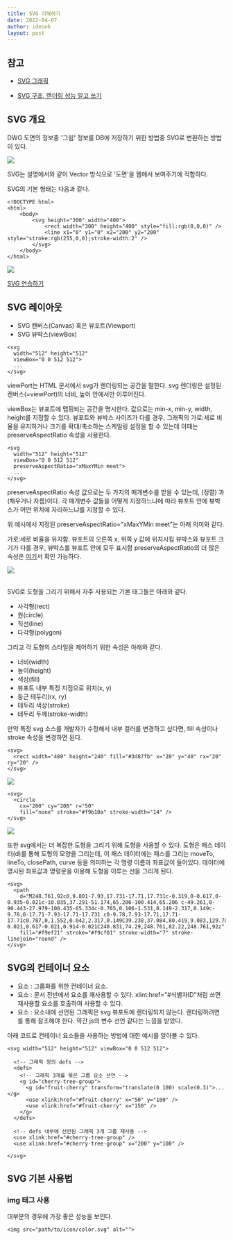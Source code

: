 ```yaml
---
title: SVG 이해하기
date: 2022-04-07
author: ideook
layout: post
---
```


## 참고

- [SVG 그래픽](https://a11y.gitbook.io/graphics-aria/svg-graphics)

- [SVG 구조, 렌더링 성능 알고 쓰기](https://velog.io/@ggong/SVG-알고-쓰기-최적화)

## SVG 개요

DWG 도면의 정보중 '그림' 정보를 DB에 저장하기 위한 방법중 SVG로 변환하는 방법이 있다.

![](images/2022-04-07-17-15-41.png)

SVG는 설명에서와 같이 Vector 방식으로 '도면'을 웹에서 보여주기에 적합하다.

SVG의 기본 형태는 다음과 같다.

```
<!DOCTYPE html>
<html>
    <body>
        <svg height="300" width="400">
            <rect width="300" height="400" style="fill:rgb(0,0,0)" />
            <line x1="0" y1="0" x2="200" y2="200" style="stroke:rgb(255,0,0);stroke-width:2" />
        </svg>
    </body>
</html>
```

![](images/2022-04-07-17-15-06.png)

[SVG 연습하기](https://www.w3schools.com/graphics/tryit.asp?filename=trysvg_line)

## SVG 레이아웃

- SVG 캔버스(Canvas) 혹은 뷰포트(Viewport)
- SVG 뷰박스(viewBox)

```
<svg
  width="512" height="512"
  viewBox="0 0 512 512">
  ...
</svg>
```

viewPort는 HTML 문서에서 svg가 렌더링되는 공간을 말한다. svg 렌더링은 설정된 캔버스(=viewPort)의 너비, 높이 안에서만 이루어진다.

viewBox는 뷰포트에 맵핑되는 공간을 명시한다. 값으로는 min-x, min-y, width, height를 지정할 수 있다. 뷰포트와 뷰박스 사이즈가 다를 경우, 그래픽의 가로:세로 비율을 유지하거나 크기를 확대/축소하는 스케일링 설정을 할 수 있는데 이때는 preserveAspectRatio 속성을 사용한다.

```
<svg
  width="512" height="512"
  viewBox="0 0 512 512"
  preserveAspectRatio="xMaxYMin meet">
  ...
</svg>
```

preserveAspectRatio 속성 값으로는 두 가지의 매개변수를 받을 수 있는데, <align>(정렬) 과 <meetOrSlide>(채우거나 자름)이다. 각 매개변수 값들을 어떻게 지정하느냐에 따라 뷰포트 안에 뷰박스가 어떤 위치에 자리하느냐를 지정할 수 있다.

위 예시에서 지정된 preserveAspectRatio="xMaxYMin meet"는 아래 의미와 같다.

가로:세로 비율을 유지함. 뷰포트의 오른쪽 x, 위쪽 y 값에 위치시킴
뷰박스와 뷰포트 크기가 다를 경우, 뷰박스를 뷰포트 안에 모두 표시함
preserveAspectRatio의 더 많은 속성은 [여기](https://a11y.gitbook.io/graphics-aria/svg-graphics/svg-layout#preserveaspectratio)서 확인 가능하다.

![](images/2022-04-07-17-29-37.png)  
<br>

SVG로 도형을 그리기 위해서 자주 사용되는 기본 태그들은 아래와 같다.

- 사각형(rect)
- 원(circle)
- 직선(line)
- 다각형(polygon)

그리고 각 도형의 스타일을 제어하기 위한 속성은 아래와 같다.

- 너비(width)
- 높이(height)
- 색상(fill)
- 뷰포트 내부 특정 지점으로 위치(x, y)
- 둥근 테두리(rx, ry)
- 테두리 색상(stroke)
- 테두리 두께(stroke-width)

만약 특정 svg 소스를 개발자가 수정해서 내부 컬러를 변경하고 싶다면, fill 속성이나 stroke 속성을 변경하면 된다.

```
<svg>
  <rect width="480" height="240" fill="#3d87fb" x="20" y="40" rx="20" ry="20" />
</svg>
```

![](images/2022-04-07-17-19-45.png)

```
<svg>
  <circle
    cx="200" cy="200" r="50"
    fill="none" stroke="#f9b10a" stroke-width="14" />
</svg>
```

![](images/2022-04-07-17-20-04.png)

또한 svg에서는 더 복잡한 도형을 그리기 위해 <path> 도형을 사용할 수 있다. <path> 도형은 패스 데이터(d)를 통해 도형의 모양을 그리는데, 이 패스 데이터에는 패스를 그리는 moveTo, lineTo, closePath, curve 등을 의미하는 각 명령 이름과 좌표값이 들어있다. 데이터에 명시된 좌표값과 명령문을 이용해 도형을 이루는 선을 그리게 된다.

```
<svg>
  <path
    d="M248.761,92c0,9.801-7.93,17.731-17.71,17.731c-0.319,0-0.617,0-0.935-0.021c-10.035,37.291-51.174,65.206-100.414,65.206 c-49.261,0-90.443-27.979-100.435-65.334c-0.765,0.106-1.531,0.149-2.317,0.149c-9.78,0-17.71-7.93-17.71-17.731 c0-9.78,7.93-17.71,17.71-17.71c0.787,0,1.552,0.042,2.317,0.149C39.238,37.084,80.419,9.083,129.702,9.083c49.24,0,90.379,27.937,100.414,65.228h0.021c0.298-0.021,0.617-0.021,0.914-0.021C240.831,74.29,248.761,82.22,248.761,92z"
    fill="#f9ef21" stroke="#f9cf01" stroke-width="7" stroke-linejoin="round" />
</svg>
```

## SVG의 컨테이너 요소

- <g> 요소 : 그룹화를 위한 컨테이너 요소.
- <use> 요소 : 문서 전반에서 요소를 재사용할 수 있다. xlint:href="#식별자ID"처럼 쓰면 재사용할 요소를 호출하여 사용할 수 있다.
- <defs> 요소 : <defs> 요소내에 선언된 그래픽은 svg 뷰포트에 렌더링되지 않는다. 렌더링하려면 <use>를 통해 참조해야 한다. 약간 js의 변수 선언 같다는 느낌을 받았다.

아래 코드로 컨테이너 요소들을 사용하는 방법에 대한 예시를 알아볼 수 있다.

```
<svg width="512" height="512" viewBox="0 0 512 512">

  <!-- 그래픽 정의 defs -->
  <defs>
    <!-- 그래픽 3개를 묶은 그룹 요소 선언 -->
    <g id="cherry-tree-group">
      <g id="fruit-cherry" transform="translate(0 100) scale(0.3)">...</g>
      <use xlink:href="#fruit-cherry" x="50" y="100" />
      <use xlink:href="#fruit-cherry" x="150" />
    </g>
  </defs>

  <!-- defs 내부에 선언된 그래픽 3개 그룹 재사용 -->
  <use xlink:href="#cherry-tree-group" />
  <use xlink:href="#cherry-tree-group" x="200" y="100" />

</svg>
```

## SVG 기본 사용법

### img 태그 사용

대부분의 경우에 가장 좋은 성능을 보인다.

```
<img src="path/to/icon/color.svg" alt="">
```
